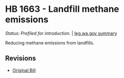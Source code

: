 # HB 1663 - Landfill methane emissions
*Status: Prefiled for introduction.* | [leg.wa.gov summary](https://app.leg.wa.gov/billsummary?BillNumber=1663&Year=2021)

Reducing methane emissions from landfills.

## Revisions
* [Original Bill](1/)